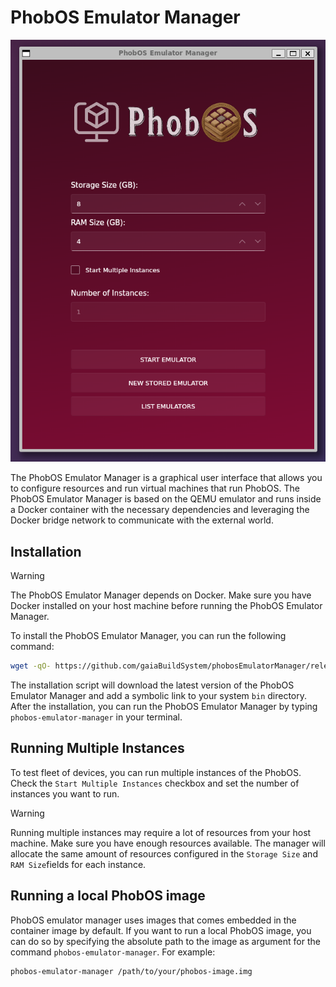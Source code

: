 # PhobOS Emulator Manager

![alt text](.doc/image.png)

The PhobOS Emulator Manager is a graphical user interface that allows you to configure resources and run virtual machines that run PhobOS. The PhobOS Emulator Manager is based on the QEMU emulator and runs inside a Docker container with the necessary dependencies and leveraging the Docker bridge network to communicate with the external world.

## Installation

> [!WARNING]
> The PhobOS Emulator Manager depends on Docker. Make sure you have Docker installed on your host machine before running the PhobOS Emulator Manager.

To install the PhobOS Emulator Manager, you can run the following command:

```bash
wget -qO- https://github.com/gaiaBuildSystem/phobosEmulatorManager/releases/latest/download/install.sh  | bash
```

The installation script will download the latest version of the PhobOS Emulator Manager and add a symbolic link to your system `bin` directory. After the installation, you can run the PhobOS Emulator Manager by typing `phobos-emulator-manager` in your terminal.

## Running Multiple Instances

To test fleet of devices, you can run multiple instances of the PhobOS. Check the `Start Multiple Instances` checkbox and set the number of instances you want to run.

> [!WARNING]
> Running multiple instances may require a lot of resources from your host machine. Make sure you have enough resources available. The manager will allocate the same amount of resources configured in the `Storage Size` and `RAM Size`fields for each instance.

## Running a local PhobOS image

PhobOS emulator manager uses images that comes embedded in the container image by default. If you want to run a local PhobOS image, you can do so by specifying the absolute path to the image as argument for the command `phobos-emulator-manager`. For example:

```bash
phobos-emulator-manager /path/to/your/phobos-image.img
```
